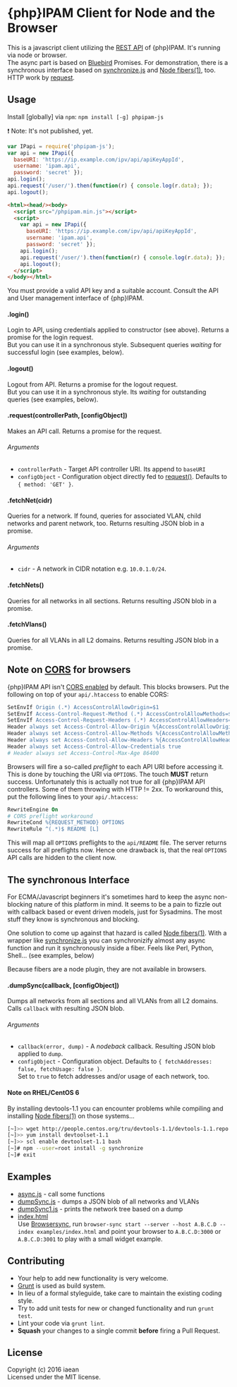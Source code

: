 # {php}IPAM Client for Node and the Browser
<!---
[![Build Status](https://secure.travis-ci.org/iaean/phpipam-js.png?branch=master)](http://travis-ci.org/iaean/phpipam-js)
[![NPM](https://nodei.co/npm/phpipam-js.png?downloads=false)](https://nodei.co/npm/phpipam-js/)
-->

This is a javascript client utilizing the [REST API][0] of {php}IPAM. It's running via node or browser.  
The async part is based on [Bluebird][4] Promises. For demonstration, there is a synchronous
interface based on [synchronize.js][3] and [Node fibers(1)][2], too. HTTP work by [request][5].

## Usage

Install [globally] via `npm`: `npm install [-g] phpipam-js`

:exclamation: Note: It's not published, yet.

```javascript
var IPapi = require('phpipam-js');
var api = new IPapi({
  baseURI: 'https://ip.example.com/ipv/api/apiKeyAppId',
  username: 'ipam.api',
  password: 'secret' });
api.login();
api.request('/user/').then(function(r) { console.log(r.data); });
api.logout();
```
```html
<html><head/><body>
  <script src="/phpipam.min.js"></script>
  <script>
    var api = new IPapi({
      baseURI: 'https://ip.example.com/ipv/api/apiKeyAppId',
      username: 'ipam.api',
      password: 'secret' });
    api.login();
    api.request('/user/').then(function(r) { console.log(r.data); });
    api.logout();
  </script>
</body></html>
```
You must provide a valid API key and a suitable account.
Consult the API and User management interface of {php}IPAM.

#### .login()

Login to API, using credentials applied to constructor (see above). Returns a promise for the login request.  
But you can use it in a synchronous style. Subsequent queries _waiting_ for successful login (see examples, below).

#### .logout()

Logout from API. Returns a promise for the logout request.  
But you can use it in a synchronous style. Its _waiting_ for outstanding queries (see examples, below).

#### .request(controllerPath, [configObject])

Makes an API call. Returns a promise for the request.

###### Arguments

* `controllerPath` - Target API controller URI. Its append to `baseURI`
* `configObject` - Configuration object directly fed to [request()][5]. Defaults to `{ method: 'GET' }`.

#### .fetchNet(cidr)

Queries for a network. If found, queries for associated VLAN, child networks
and parent network, too. Returns resulting JSON blob in a promise.

###### Arguments

* `cidr` - A network in CIDR notation e.g. `10.0.1.0/24`.

#### .fetchNets()

Queries for all networks in all sections.
Returns resulting JSON blob in a promise.

#### .fetchVlans()

Queries for all VLANs in all L2 domains.
Returns resulting JSON blob in a promise.

## Note on [CORS][7] for browsers

{php}IPAM API isn't [CORS enabled][8] by default. This blocks browsers.
Put the following on top of your `api/.htaccess` to enable CORS:
```apache
SetEnvIf Origin (.*) AccessControlAllowOrigin=$1
SetEnvIf Access-Control-Request-Method (.*) AccessControlAllowMethods=$1
SetEnvIf Access-Control-Request-Headers (.*) AccessControlAllowHeaders=$1
Header always set Access-Control-Allow-Origin %{AccessControlAllowOrigin}e env=AccessControlAllowOrigin
Header always set Access-Control-Allow-Methods %{AccessControlAllowMethods}e env=AccessControlAllowMethods
Header always set Access-Control-Allow-Headers %{AccessControlAllowHeaders}e env=AccessControlAllowHeaders
Header always set Access-Control-Allow-Credentials true
# Header always set Access-Control-Max-Age 86400
```

Browsers will fire a so-called *preflight* to each API URI before accessing it.
This is done by touching the URI via `OPTIONS`. The touch __MUST__ return success.
Unfortunately this is actually not true for all {php}IPAM API controllers.
Some of them throwing with HTTP != 2xx. To workaround this, put the following lines
to your `api/.htaccess`:
```apache
RewriteEngine On
# CORS preflight workaround
RewriteCond %{REQUEST_METHOD} OPTIONS
RewriteRule ^(.*)$ README [L]
```
This will map all `OPTIONS` preflights to the `api/README` file.
The server returns success for all preflights now.
Hence one drawback is, that the real `OPTIONS` API calls are hidden to the client now.

## The synchronous Interface

For ECMA/Javascript beginners it's sometimes hard to keep the async non-blocking nature
of this platform in mind. It seems to be a pain to fizzle out with callback based or event
driven models, just for Sysadmins. The most stuff they know is synchronous and blocking.

One solution to come up against that hazard is called [Node fibers(1)][2]. With a wrapper
like [synchronize.js][3] you can synchronizify almost any async function and run it
synchronously inside a fiber. Feels like Perl, Python, Shell...  (see examples, below)

Because fibers are a node plugin, they are not available in browsers.

#### .dumpSync(callback, [configObject])

Dumps all networks from all sections and all VLANs from all L2 domains.
Calls `callback` with resulting JSON blob.

###### Arguments

* `callback(error, dump)` - A _nodeback_ callback. Resulting JSON blob applied to `dump`.
* `configObject` - Configuration object. Defaults to `{ fetchAddresses: false, fetchUsage: false }`.  
   Set to `true` to fetch addresses and/or usage of each network, too.

#### Note on RHEL/CentOS 6

By installing devtools-1.1 you can encounter problems while compiling and
installing [Node fibers(1)][2] on those systems...

```bash
[~]>> wget http://people.centos.org/tru/devtools-1.1/devtools-1.1.repo
[~]>> yum install devtoolset-1.1
[~]>> scl enable devtoolset-1.1 bash
[~]# npm --user=root install -g synchronize
[~]# exit
```

## Examples

* [async.js](examples/async.js) - call some functions
* [dumpSync.js](examples/dumpSync.js) - dumps a JSON blob of all networks and VLANs
* [dumpSync1.js](examples/dumpSync1.js) - prints the network tree based on a dump
* [index.html](examples/index.html)   
  Use [Browsersync][6], run
  `browser-sync start --server --host A.B.C.D --index examples/index.html`
  and point your browser to `A.B.C.D:3000` or `A.B.C.D:3001` to play with a small widget example.

## Contributing

* Your help to add new functionality is very welcome.
* [Grunt][1] is used as build system.
* In lieu of a formal styleguide, take care to maintain the existing coding style.
* Try to add unit tests for new or changed functionality and run `grunt test`.
* Lint your code via `grunt lint`.
* __Squash__ your changes to a single commit __before__ firing a Pull Request.

## License
Copyright (c) 2016 iaean  
Licensed under the MIT license.

[0]: http://phpipam.net/api-documentation/
[1]: http://gruntjs.com/
[2]: https://github.com/laverdet/node-fibers
[3]: http://alexeypetrushin.github.io/synchronize/
[4]: http://bluebirdjs.com/
[5]: https://github.com/request/request
[6]: https://browsersync.io
[7]: https://www.w3.org/TR/cors/
[8]: https://www.w3.org/wiki/CORS_Enabled
